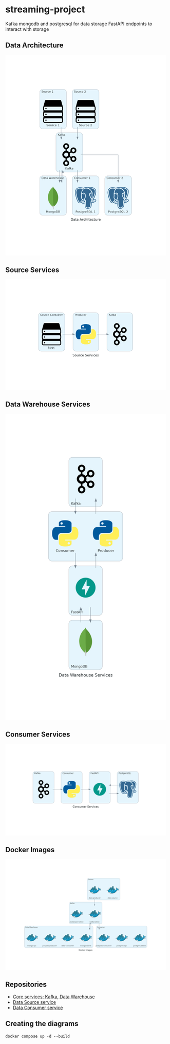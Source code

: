 # streaming-project

Kafka
mongodb and postgresql for data storage
FastAPI endpoints to interact with storage

## Data Architecture
<img src="imgs/data_architecture.png" alt="Data Architecture" width="500">

## Source Services
<img src="imgs/source_services.png" alt="Source Services" width="500">

## Data Warehouse Services
<img src="imgs/data_warehouse_services.png" alt="Data Warehouse Services" width="500">

## Consumer Services
<img src="imgs/consumer_services.png" alt="Consumer Services" width="500">

## Docker Images
<img src="imgs/docker_images.png" alt="Docker Images" width="500">


## Repositories

* [Core services: Kafka, Data Warehouse](https://github.com/josecegra/core-services-streaming)
* [Data Source service](https://github.com/josecegra/data-source-streaming)
* [Data Consumer service](https://github.com/josecegra/data-warehouse-streaming)


## Creating the diagrams

```shell
docker compose up -d --build
```
